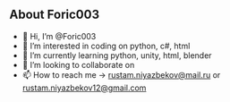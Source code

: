 About Foric003
--------------------------------------
- 👋 Hi, I’m @Foric003
- 👀 I’m interested in coding on python, c#, html
- 🌱 I’m currently learning python, unity, html, blender
- 💞️ I’m looking to collaborate on 
- 📫 How to reach me -> rustam.niyazbekov@mail.ru or rustam.niyazbekov12@gmail.com

<!---
Foric003/Foric003 is a ✨ special ✨ repository because its `README.md` (this file) appears on your GitHub profile.
You can click the Preview link to take a look at your changes.
--->
